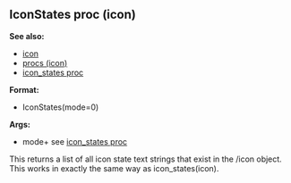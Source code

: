 ## IconStates proc (icon)
**See also:**
+   [icon](/ref/icon.md) 
+   [procs (icon)](/ref/icon/proc.md) 
+   [icon_states proc](/ref/proc/icon_states.md) 
<!-- -->
**Format:**
+   IconStates(mode=0)
<!-- -->
**Args:**
+   mode+ see [icon_states proc](/ref/proc/icon_states.md) 

This returns a list of all icon state text strings that exist
in the /icon object. This works in exactly the same way as
icon_states(icon).